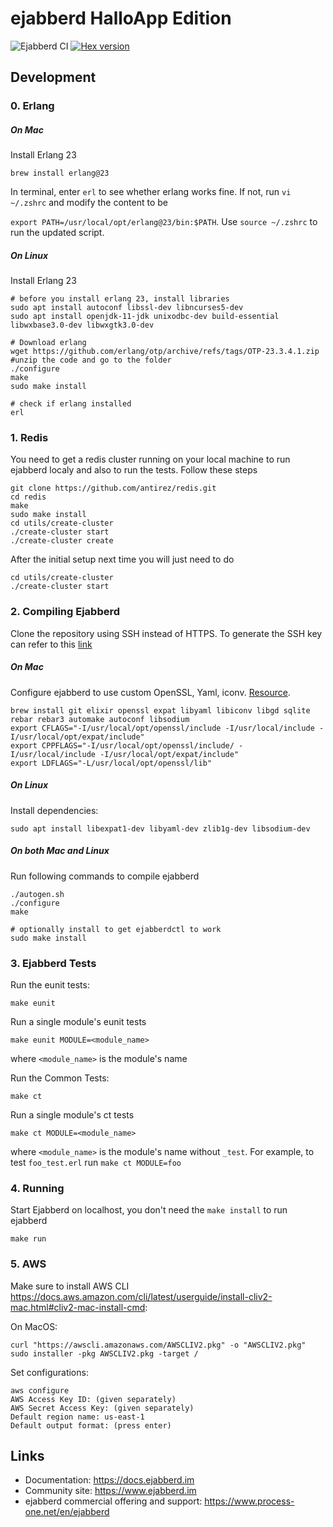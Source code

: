 ejabberd HalloApp Edition
==========================
![Ejabberd CI](https://github.com/HalloAppInc/halloapp-ejabberd/workflows/Ejabberd%20CI/badge.svg) [![Hex version](https://img.shields.io/hexpm/v/ejabberd.svg "Hex version")](https://hex.pm/packages/ejabberd)

Development
-----------

### 0. Erlang

##### On Mac

Install Erlang 23

    brew install erlang@23

In terminal, enter `erl` to see whether erlang works fine. If not, run
`vi ~/.zshrc` and modify the content to be

`export PATH=/usr/local/opt/erlang@23/bin:$PATH`. Use `source ~/.zshrc` to run the updated script.

##### On Linux
Install Erlang 23
    
    # before you install erlang 23, install libraries
    sudo apt install autoconf libssl-dev libncurses5-dev
    sudo apt install openjdk-11-jdk unixodbc-dev build-essential libwxbase3.0-dev libwxgtk3.0-dev

    # Download erlang
    wget https://github.com/erlang/otp/archive/refs/tags/OTP-23.3.4.1.zip
    #unzip the code and go to the folder
    ./configure
    make
    sudo make install

    # check if erlang installed 
    erl

### 1. Redis

You need to get a redis cluster running on your local machine to run ejabberd localy
and also to run the tests. Follow these steps

    git clone https://github.com/antirez/redis.git
    cd redis
    make
    sudo make install
    cd utils/create-cluster
    ./create-cluster start
    ./create-cluster create

After the initial setup next time you will just need to do

    cd utils/create-cluster
    ./create-cluster start


### 2. Compiling Ejabberd
Clone the repository using SSH instead of HTTPS. To generate the SSH key can refer to this
[link](https://help.github.com/en/github/authenticating-to-github/connecting-to-github-with-ssh)

##### On Mac

Configure ejabberd to use custom OpenSSL, Yaml, iconv. [Resource](https://docs.ejabberd.im/admin/installation/#macos).

    brew install git elixir openssl expat libyaml libiconv libgd sqlite rebar rebar3 automake autoconf libsodium
    export CFLAGS="-I/usr/local/opt/openssl/include -I/usr/local/include -I/usr/local/opt/expat/include"
    export CPPFLAGS="-I/usr/local/opt/openssl/include/ -I/usr/local/include -I/usr/local/opt/expat/include"
    export LDFLAGS="-L/usr/local/opt/openssl/lib"


##### On Linux
Install dependencies:

    sudo apt install libexpat1-dev libyaml-dev zlib1g-dev libsodium-dev

##### On both Mac and Linux
Run following commands to compile ejabberd

    ./autogen.sh
    ./configure 
    make 

    # optionally install to get ejabberdctl to work
    sudo make install

### 3. Ejabberd Tests
Run the eunit tests:

    make eunit

Run a single module's eunit tests

    make eunit MODULE=<module_name>
where `<module_name>` is the module's name

Run the Common Tests:

    make ct

Run a single module's ct tests

    make ct MODULE=<module_name>

where `<module_name>` is the module's name without `_test`. For example, to test `foo_test.erl` run `make ct MODULE=foo`

### 4. Running

Start Ejabberd on localhost, you don't need the `make install` to run ejabberd

    make run

### 5. AWS 
Make sure to install AWS CLI https://docs.aws.amazon.com/cli/latest/userguide/install-cliv2-mac.html#cliv2-mac-install-cmd:

On MacOS:

    curl "https://awscli.amazonaws.com/AWSCLIV2.pkg" -o "AWSCLIV2.pkg"
    sudo installer -pkg AWSCLIV2.pkg -target /

Set configurations:

    aws configure
    AWS Access Key ID: (given separately)
    AWS Secret Access Key: (given separately)
    Default region name: us-east-1
    Default output format: (press enter)

Links
-----

- Documentation: https://docs.ejabberd.im
- Community site: https://www.ejabberd.im
- ejabberd commercial offering and support: https://www.process-one.net/en/ejabberd
